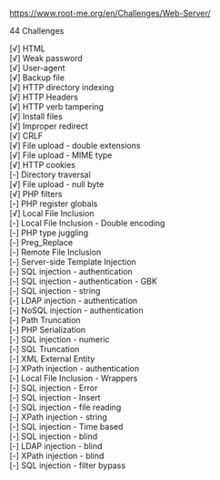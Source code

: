https://www.root-me.org/en/Challenges/Web-Server/

  44 Challenges 

  [√] HTML<br>
  [√] Weak password<br>
  [√] User-agent<br>
  [√] Backup file<br>
  [√] HTTP directory indexing<br>
  [√] HTTP Headers<br>
  [√] HTTP verb tampering<br>
  [√] Install files<br>
  [√] Improper redirect<br>
  [√] CRLF<br>
  [√] File upload - double extensions<br>
  [√] File upload - MIME type<br>
  [√] HTTP cookies<br>
  [-] Directory traversal<br>
  [√] File upload - null byte<br>
  [√] PHP filters<br>
  [-] PHP register globals<br>
  [√] Local File Inclusion<br>
  [-] Local File Inclusion - Double encoding<br>
  [-] PHP type juggling<br>
  [-] Preg_Replace<br>
  [-] Remote File Inclusion<br>
  [-] Server-side Template Injection<br>
  [-] SQL injection - authentication<br>
  [-] SQL injection - authentication - GBK<br>
  [-] SQL injection - string<br>
  [-] LDAP injection - authentication<br>
  [-] NoSQL injection - authentication<br>
  [-] Path Truncation<br>
  [-] PHP Serialization<br>
  [-] SQL injection - numeric<br>
  [-] SQL Truncation<br>
  [-] XML External Entity<br>
  [-] XPath injection - authentication<br>
  [-] Local File Inclusion - Wrappers<br>
  [-] SQL injection - Error<br>
  [-] SQL injection - Insert<br>
  [-] SQL injection - file reading<br>
  [-] XPath injection - string<br>
  [-] SQL injection - Time based<br>
  [-] SQL injection - blind<br>
  [-] LDAP injection - blind<br>
  [-] XPath injection - blind<br>
  [-] SQL injection - filter bypass<br>  
